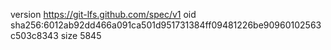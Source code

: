 version https://git-lfs.github.com/spec/v1
oid sha256:6012ab92dd466a091ca501d951731384ff09481226be90960102563c503c8343
size 5845
